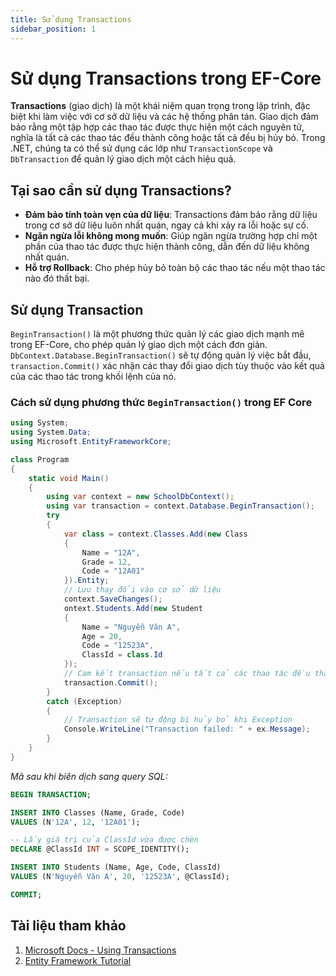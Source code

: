 ```yaml
---
title: Sử dụng Transactions
sidebar_position: 1
---
```

# Sử dụng Transactions trong EF-Core

**Transactions** (giao dịch) là một khái niệm quan trọng trong lập trình, đặc biệt khi làm việc với cơ sở dữ liệu và các hệ thống phân tán. Giao dịch đảm bảo rằng một tập hợp các thao tác được thực hiện một cách nguyên tử, nghĩa là tất cả các thao tác đều thành công hoặc tất cả đều bị hủy bỏ. Trong .NET, chúng ta có thể sử dụng các lớp như `TransactionScope` và `DbTransaction` để quản lý giao dịch một cách hiệu quả.

## Tại sao cần sử dụng Transactions?

- **Đảm bảo tính toàn vẹn của dữ liệu**: Transactions đảm bảo rằng dữ liệu trong cơ sở dữ liệu luôn nhất quán, ngay cả khi xảy ra lỗi hoặc sự cố.
- **Ngăn ngừa lỗi không mong muốn**: Giúp ngăn ngừa trường hợp chỉ một phần của thao tác được thực hiện thành công, dẫn đến dữ liệu không nhất quán.
- **Hỗ trợ Rollback**: Cho phép hủy bỏ toàn bộ các thao tác nếu một thao tác nào đó thất bại.

## Sử dụng Transaction

`BeginTransaction()` là một phương thức quản lý các giao dịch mạnh mẽ trong EF-Core, cho phép quản lý giao dịch một cách đơn giản. `DbContext.Database.BeginTransaction()` sẽ tự động quản lý việc bắt đầu, `transaction.Commit()` xác nhận các thay đổi giao dịch tùy thuộc vào kết quả của các thao tác trong khối lệnh của nó.

### Cách sử dụng phương thức `BeginTransaction()` trong EF Core
```csharp title="C#"
using System;
using System.Data;
using Microsoft.EntityFrameworkCore;

class Program
{
    static void Main()
    {
        using var context = new SchoolDbContext();
        using var transaction = context.Database.BeginTransaction();
        try
        {
            var class = context.Classes.Add(new Class 
            { 
                Name = "12A", 
                Grade = 12, 
                Code = "12A01" 
            }).Entity;
            // Lưu thay đổi vào cơ sở dữ liệu
            context.SaveChanges();
            ontext.Students.Add(new Student 
            { 
                Name = "Nguyễn Văn A", 
                Age = 20, 
                Code = "12523A",
                ClassId = class.Id
            });
            // Cam kết transaction nếu tất cả các thao tác đều thành công
            transaction.Commit();
        }
        catch (Exception)
        {
            // Transaction sẽ tự động bị hủy bỏ khi Exception 
            Console.WriteLine("Transaction failed: " + ex.Message);
        }
    }
}
```
_Mã sau khi biên dịch sang query SQL:_
```sql title="SQL"
BEGIN TRANSACTION;

INSERT INTO Classes (Name, Grade, Code) 
VALUES (N'12A', 12, '12A01');

-- Lấy giá trị của ClassId vừa được chèn
DECLARE @ClassId INT = SCOPE_IDENTITY();

INSERT INTO Students (Name, Age, Code, ClassId) 
VALUES (N'Nguyễn Văn A', 20, '12523A', @ClassId);

COMMIT;
```
## Tài liệu tham khảo
1. [Microsoft Docs - Using Transactions](https://learn.microsoft.com/en-us/ef/core/saving/transactions)
2. [Entity Framework Tutorial](https://www.entityframeworktutorial.net/entityframework6/transaction-in-entity-framework.aspx)
